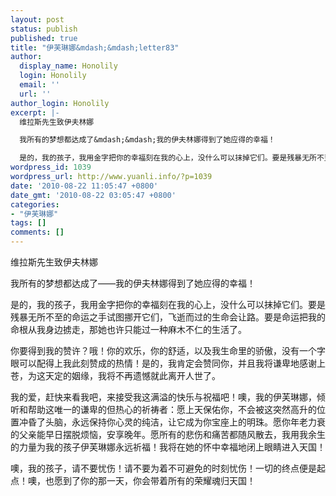 ```yaml
---
layout: post
status: publish
published: true
title: "伊芙琳娜&mdash;&mdash;letter83"
author:
  display_name: Honolily
  login: Honolily
  email: ''
  url: ''
author_login: Honolily
excerpt: |-
  维拉斯先生致伊夫林娜

  我所有的梦想都达成了&mdash;&mdash;我的伊夫林娜得到了她应得的幸福！

  是的，我的孩子，我用金字把你的幸福刻在我的心上，没什么可以抹掉它们。要是残暴无所不至的命运之手试图挪开它们，飞逝而过的生命会让路。要是命运把我的命根从我身边掳走，那她也许只能过一种麻木不仁的生活了。
wordpress_id: 1039
wordpress_url: http://www.yuanli.info/?p=1039
date: '2010-08-22 11:05:47 +0800'
date_gmt: '2010-08-22 03:05:47 +0800'
categories:
- "伊芙琳娜"
tags: []
comments: []
---
```

<p>维拉斯先生致伊夫林娜</p>
<p>我所有的梦想都达成了&mdash;&mdash;我的伊夫林娜得到了她应得的幸福！</p>
<p>是的，我的孩子，我用金字把你的幸福刻在我的心上，没什么可以抹掉它们。要是残暴无所不至的命运之手试图挪开它们，飞逝而过的生命会让路。要是命运把我的命根从我身边掳走，那她也许只能过一种麻木不仁的生活了。<a id="more"></a><a id="more-1039"></a></p>
<p>你要得到我的赞许？哦！你的欢乐，你的舒适，以及我生命里的骄傲，没有一个字眼可以配得上我此刻赞成的热情！是的，我肯定会赞同你，并且我将谦卑地感谢上苍，为这天定的姻缘，我将不再遗憾就此离开人世了。</p>
<p>我的爱，赶快来看我吧，来接受我这满溢的快乐与祝福吧！噢，我的伊芙琳娜，倾听和帮助这唯一的谦卑的但热心的祈祷者：愿上天保佑你，不会被这突然高升的位置冲昏了头脑，永远保持你心灵的纯洁，让它成为你宝座上的明珠。愿你年老力衰的父亲能早日摆脱烦恼，安享晚年。愿所有的悲伤和痛苦都随风散去，我用我余生的力量为我的孩子伊芙琳娜永远祈福！我将在她的怀中幸福地闭上眼睛进入天国！</p>
<p>噢，我的孩子，请不要忧伤！请不要为着不可避免的时刻忧伤！一切的终点便是起点！噢，也愿到了你的那一天，你会带着所有的荣耀魂归天国！</p>
